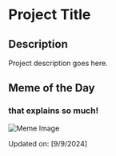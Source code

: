 # Project Title

## Description

Project description goes here.

## Meme of the Day

### that explains so much!
![Meme Image](https://i.redd.it/wnxoasr24nnd1.gif)

Updated on: [9/9/2024]